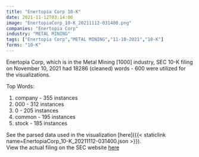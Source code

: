 ```yaml
---
title: "Enertopia Corp 10-K"
date: 2021-11-12T03:14:00
image: "EnertopiaCorp_10-K_20211112-031400.png"
companies: "Enertopia Corp"
industry: "METAL MINING"
tags: ["Enertopia Corp","METAL MINING","11-10-2021","10-K"]
forms: "10-K"
---
```

Enertopia Corp, which is in the Metal Mining [1000] industry, SEC 10-K filing on November 10, 2021 had 18286 (cleaned) words - 600 were utilized for the visualizations.

Top Words:
1. company - 355 instances
2. 000 - 312 instances
3. 0 - 205 instances
4. common - 195 instances
5. stock - 185 instances


See the parsed data used in the visualization [here]({{< staticlink name=EnertopiaCorp_10-K_20211112-031400.json >}}).  
View the actual filing on the SEC website [here](https://www.sec.gov/Archives/edgar/data/1346022/0001062993-21-010561.txt)